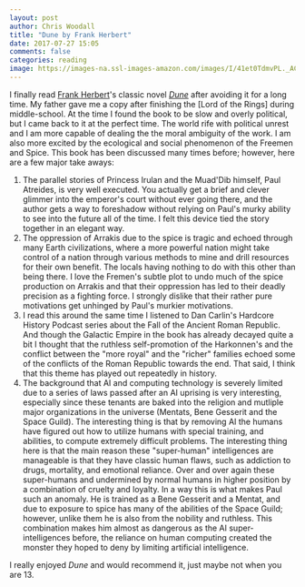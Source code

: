 ```yaml
---
layout: post
author: Chris Woodall
title: "Dune by Frank Herbert"
date: 2017-07-27 15:05
comments: false
categories: reading
image: https://images-na.ssl-images-amazon.com/images/I/41et0TdmvPL._AC_US218_.jpg
---
```


I finally read [Frank Herbert]'s classic novel _[Dune]_ after avoiding it for a
long time. My father gave me a copy after finishing the [Lord of the
Rings] during middle-school. At the time I found the book to be slow
and overly political, but I came back to it at the perfect time.
The world rife with political unrest and I am more capable of dealing the 
the moral ambiguity of the work. I am also more excited by the ecological and 
social phenomenon of the Freemen and Spice. This book has been discussed many
times before; however, here are a few major take aways: 

1. The parallel stories of Princess Irulan and the Muad'Dib himself, Paul
   Atreides, is very well executed. You actually get a brief and clever glimmer
   into the emperor's court without ever going there, and the author gets a way
   to foreshadow without relying on Paul's murky ability to see into the future
   all of the time. I felt this device tied the story together in an elegant way.
2. The oppression of Arrakis due to the spice is tragic and echoed through many
   Earth civilizations, where a more powerful nation might take control of a
   nation through various methods to mine and drill resources for their own
   benefit. The locals having nothing to do with this other than being there.
   I love the Fremen's subtle plot to undo much of the spice production on
   Arrakis and that their oppression has led to their deadly precision as a
   fighting force. I strongly dislike that their rather pure motivations get
   unhinged by Paul's murkier motivations.
3. I read this around the same time I listened to Dan Carlin's Hardcore History
   Podcast series about the Fall of the Ancient Roman Republic. And though the
   Galactic Empire in the book has already decayed quite a bit I thought that
   the ruthless self-promotion of the Harkonnen's and the conflict between the
   "more royal" and the "richer" families echoed some of the conflicts of the
   Roman Republic towards the end. That said, I think that this theme has played
   out repeatedly in history.
4. The background that AI and computing technology is severely limited due to a
   series of laws passed after an AI uprising is very interesting, especially
   since these tenants are baked into the religion and mutliple major
   organizations in the universe (Mentats, Bene Gesserit and the Space Guild).
   The interesting thing is that by removing AI the humans have figured out how
   to utilize humans with special training, and abilities, to compute extremely
   difficult problems. The interesting thing here is that the main reason these
   "super-human" intelligences are manageable is that they have classic human
   flaws, such as addiction to drugs, mortality, and emotional reliance. Over
   and over again these super-humans and undermined by normal humans in higher
   position by a combination of cruelty and loyalty. In a way this is what makes
   Paul such an anomaly. He is trained as a Bene Gesserit and a Mentat, and due
   to exposure to spice has many of the abilities of the Space Guild; however,
   unlike them he is also from the nobility and ruthless. This combination
   makes him almost as dangerous as the AI super-intelligences before, the
   reliance on human computing created the monster they hoped to deny by limiting
   artificial intelligence.

I really enjoyed _Dune_ and would recommend it, just maybe not when
you are 13.

[Frank Herbert]: http://www.dunenovels.com/author/frank-herbert
[Dune]: https://www.amazon.com/Dune-Frank-Herbert-ebook/dp/B00B7NPRY8/ref=asap_bc?ie=UTF8
